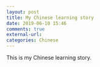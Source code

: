 ```yaml
---
layout: post
title: My Chinese learning story
date: 2019-06-10 15:46
comments: true
external-url:
categories: Chinese
---
```


This is my Chinese learning story. 
